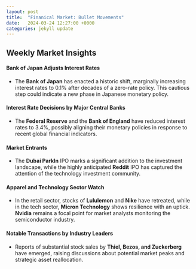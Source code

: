 ```yaml
---
layout: post
title:  "Finanical Market: Bullet Movements"
date:   2024-03-24 12:27:00 +0000
categories: jekyll update
---
```

## Weekly Market Insights

#### Bank of Japan Adjusts Interest Rates
- The **Bank of Japan** has enacted a historic shift, marginally increasing interest rates to 0.1% after decades of a zero-rate policy. This cautious step could indicate a new phase in Japanese monetary policy.

#### Interest Rate Decisions by Major Central Banks
- The **Federal Reserve** and the **Bank of England** have reduced interest rates to 3.4%, possibly aligning their monetary policies in response to recent global financial indicators.

#### Market Entrants
- The **Dubai ParkIn** IPO marks a significant addition to the investment landscape, while the highly anticipated **Reddit** IPO has captured the attention of the technology investment community.

#### Apparel and Technology Sector Watch
- In the retail sector, stocks of **Lululemon** and **Nike** have retreated, while in the tech sector, **Micron Technology** shows resilience with an uptick. **Nvidia** remains a focal point for market analysts monitoring the semiconductor industry.

#### Notable Transactions by Industry Leaders
- Reports of substantial stock sales by **Thiel, Bezos, and Zuckerberg** have emerged, raising discussions about potential market peaks and strategic asset reallocation.